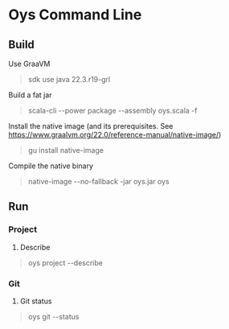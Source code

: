 # Oys Command Line

## Build

Use GraaVM
> sdk use java 22.3.r19-grl

Build a fat jar
> scala-cli --power package --assembly oys.scala -f

Install the native image (and its prerequisites. See https://www.graalvm.org/22.0/reference-manual/native-image/)
> gu install native-image

Compile the native binary
> native-image --no-fallback -jar oys.jar oys

## Run

### Project
 1. Describe
 > oys project --describe

### Git 

 1. Git status
 > oys git --status

 
